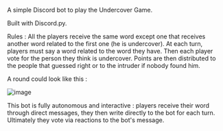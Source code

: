 A simple Discord bot to play the Undercover Game.

Built with Discord.py.


Rules : All the players receive the same word except one that receives another word related to the first one (he is undercover).
        At each turn, players must say a word related to the word they have.
        Then each player vote for the person they think is undercover.
        Points are then distributed to the people that guessed right or to the intruder if nobody found him.  
        
A round could look like this :

   ![image](https://user-images.githubusercontent.com/44653319/170801511-c82dcd9e-522e-4db8-8c3f-e47d1b876f91.png)
   
   
This bot is fully autonomous and interactive : players receive their word through direct messages, they then write directly to the bot for each turn.
Ultimately they vote via reactions to the bot's message.
